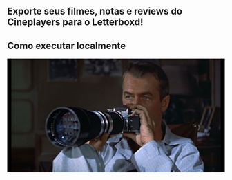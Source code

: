## Exporte seus filmes, notas e reviews do Cineplayers para o Letterboxd!

## Como executar localmente



![Janela Indiscreta (Alfred Hitchcock, 1954](readme.jpg)


